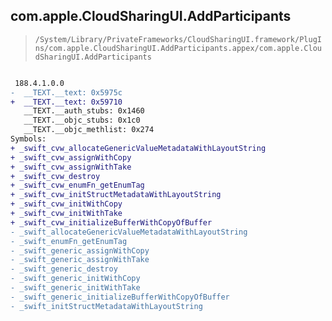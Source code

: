 ## com.apple.CloudSharingUI.AddParticipants

> `/System/Library/PrivateFrameworks/CloudSharingUI.framework/PlugIns/com.apple.CloudSharingUI.AddParticipants.appex/com.apple.CloudSharingUI.AddParticipants`

```diff

 188.4.1.0.0
-  __TEXT.__text: 0x5975c
+  __TEXT.__text: 0x59710
   __TEXT.__auth_stubs: 0x1460
   __TEXT.__objc_stubs: 0x1c0
   __TEXT.__objc_methlist: 0x274
Symbols:
+ _swift_cvw_allocateGenericValueMetadataWithLayoutString
+ _swift_cvw_assignWithCopy
+ _swift_cvw_assignWithTake
+ _swift_cvw_destroy
+ _swift_cvw_enumFn_getEnumTag
+ _swift_cvw_initStructMetadataWithLayoutString
+ _swift_cvw_initWithCopy
+ _swift_cvw_initWithTake
+ _swift_cvw_initializeBufferWithCopyOfBuffer
- _swift_allocateGenericValueMetadataWithLayoutString
- _swift_enumFn_getEnumTag
- _swift_generic_assignWithCopy
- _swift_generic_assignWithTake
- _swift_generic_destroy
- _swift_generic_initWithCopy
- _swift_generic_initWithTake
- _swift_generic_initializeBufferWithCopyOfBuffer
- _swift_initStructMetadataWithLayoutString

```
